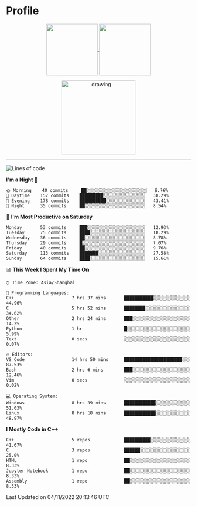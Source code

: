# Profile

<p align="center">
  <a href="https://github.com/SourVoice">
    <img
      align="center"
      height="140em"
      src="https://github-readme-stats.vercel.app/api?username=SourVoice&show_icons=true&include_all_commits=true&count_private=true&theme=tokyonight"
    />
  </a>
  <a href="https://github.com/SourVoice">
    <img
      align="center"
      height="140em"
      src="https://github-readme-stats.vercel.app/api/top-langs/?username=SourVoice&show_icons=true&include_all_commits=true&count_private=true&layout=compact&theme=tokyonight"
    />
  </a>
</p>

<p align="center">
   <a href="https://github.com/SourVoice">
    <img
      align="center"
      height="202em"
      alt="drawing"
      src="https://activity-graph.herokuapp.com/graph?username=SourVoice&theme=react-dark"
    />
  </a>
</p>

---
<!--START_SECTION:waka-->
![Lines of code](https://img.shields.io/badge/From%20Hello%20World%20I%27ve%20Written-244%20Thousand%20lines%20of%20code-blue)

**I'm a Night 🦉** 

```text
🌞 Morning    40 commits     ██░░░░░░░░░░░░░░░░░░░░░░░   9.76% 
🌆 Daytime    157 commits    █████████░░░░░░░░░░░░░░░░   38.29% 
🌃 Evening    178 commits    ██████████░░░░░░░░░░░░░░░   43.41% 
🌙 Night      35 commits     ██░░░░░░░░░░░░░░░░░░░░░░░   8.54%

```
📅 **I'm Most Productive on Saturday** 

```text
Monday       53 commits     ███░░░░░░░░░░░░░░░░░░░░░░   12.93% 
Tuesday      75 commits     ████░░░░░░░░░░░░░░░░░░░░░   18.29% 
Wednesday    36 commits     ██░░░░░░░░░░░░░░░░░░░░░░░   8.78% 
Thursday     29 commits     █░░░░░░░░░░░░░░░░░░░░░░░░   7.07% 
Friday       40 commits     ██░░░░░░░░░░░░░░░░░░░░░░░   9.76% 
Saturday     113 commits    ███████░░░░░░░░░░░░░░░░░░   27.56% 
Sunday       64 commits     ████░░░░░░░░░░░░░░░░░░░░░   15.61%

```


📊 **This Week I Spent My Time On** 

```text
⌚︎ Time Zone: Asia/Shanghai

💬 Programming Languages: 
C++                      7 hrs 37 mins       ███████████░░░░░░░░░░░░░░   44.96% 
C                        5 hrs 52 mins       ████████░░░░░░░░░░░░░░░░░   34.62% 
Other                    2 hrs 24 mins       ███░░░░░░░░░░░░░░░░░░░░░░   14.2% 
Python                   1 hr                █░░░░░░░░░░░░░░░░░░░░░░░░   5.99% 
Text                     0 secs              ░░░░░░░░░░░░░░░░░░░░░░░░░   0.07%

🔥 Editors: 
VS Code                  14 hrs 50 mins      ██████████████████████░░░   87.53% 
Bash                     2 hrs 6 mins        ███░░░░░░░░░░░░░░░░░░░░░░   12.46% 
Vim                      0 secs              ░░░░░░░░░░░░░░░░░░░░░░░░░   0.02%

💻 Operating System: 
Windows                  8 hrs 39 mins       ████████████░░░░░░░░░░░░░   51.03% 
Linux                    8 hrs 18 mins       ████████████░░░░░░░░░░░░░   48.97%

```

**I Mostly Code in C++** 

```text
C++                      5 repos             ██████████░░░░░░░░░░░░░░░   41.67% 
C                        3 repos             ██████░░░░░░░░░░░░░░░░░░░   25.0% 
HTML                     1 repo              ██░░░░░░░░░░░░░░░░░░░░░░░   8.33% 
Jupyter Notebook         1 repo              ██░░░░░░░░░░░░░░░░░░░░░░░   8.33% 
Assembly                 1 repo              ██░░░░░░░░░░░░░░░░░░░░░░░   8.33%

```



 Last Updated on 04/11/2022 20:13:46 UTC
<!--END_SECTION:waka-->
